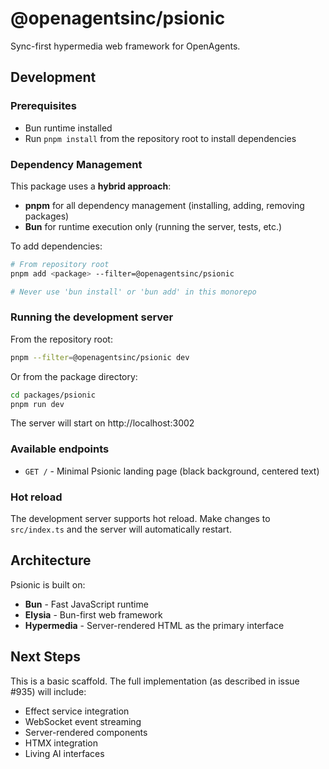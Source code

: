 # @openagentsinc/psionic

Sync-first hypermedia web framework for OpenAgents.

## Development

### Prerequisites

- Bun runtime installed
- Run `pnpm install` from the repository root to install dependencies

### Dependency Management

This package uses a **hybrid approach**:
- **pnpm** for all dependency management (installing, adding, removing packages)
- **Bun** for runtime execution only (running the server, tests, etc.)

To add dependencies:
```bash
# From repository root
pnpm add <package> --filter=@openagentsinc/psionic

# Never use 'bun install' or 'bun add' in this monorepo
```

### Running the development server

From the repository root:

```bash
pnpm --filter=@openagentsinc/psionic dev
```

Or from the package directory:

```bash
cd packages/psionic
pnpm run dev
```

The server will start on http://localhost:3002

### Available endpoints

- `GET /` - Minimal Psionic landing page (black background, centered text)

### Hot reload

The development server supports hot reload. Make changes to `src/index.ts` and the server will automatically restart.

## Architecture

Psionic is built on:
- **Bun** - Fast JavaScript runtime
- **Elysia** - Bun-first web framework
- **Hypermedia** - Server-rendered HTML as the primary interface

## Next Steps

This is a basic scaffold. The full implementation (as described in issue #935) will include:
- Effect service integration
- WebSocket event streaming
- Server-rendered components
- HTMX integration
- Living AI interfaces